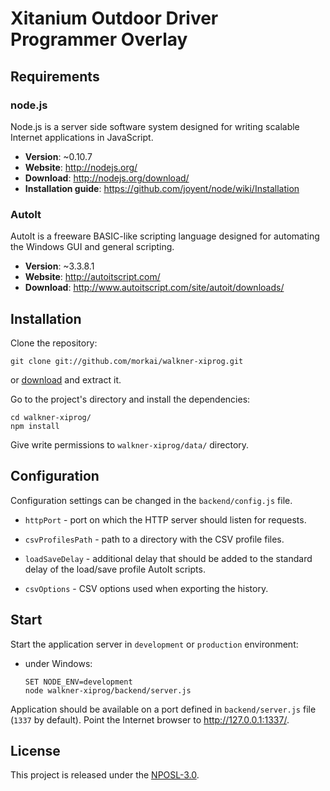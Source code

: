 # Xitanium Outdoor Driver Programmer Overlay

## Requirements

### node.js

Node.js is a server side software system designed for writing scalable
Internet applications in JavaScript.

  * __Version__: ~0.10.7
  * __Website__: http://nodejs.org/
  * __Download__: http://nodejs.org/download/
  * __Installation guide__: https://github.com/joyent/node/wiki/Installation

### AutoIt

AutoIt is a freeware BASIC-like scripting language designed for automating
the Windows GUI and general scripting.

  * __Version__: ~3.3.8.1
  * __Website__: http://autoitscript.com/
  * __Download__: http://www.autoitscript.com/site/autoit/downloads/

## Installation

Clone the repository:

```
git clone git://github.com/morkai/walkner-xiprog.git
```

or [download](https://github.com/morkai/walkner-xiprog/zipball/master)
and extract it.

Go to the project's directory and install the dependencies:

```
cd walkner-xiprog/
npm install
```

Give write permissions to `walkner-xiprog/data/` directory.

## Configuration

Configuration settings can be changed in the `backend/config.js` file.

  * `httpPort` - port on which the HTTP server should listen for requests.

  * `csvProfilesPath` - path to a directory with the CSV profile files.

  * `loadSaveDelay` - additional delay that should be added to the standard
    delay of the load/save profile AutoIt scripts.

  * `csvOptions` - CSV options used when exporting the history.

## Start

Start the application server in `development` or `production` environment:

  * under Windows:

    ```
    SET NODE_ENV=development
    node walkner-xiprog/backend/server.js
    ```

Application should be available on a port defined in `backend/server.js` file
(`1337` by default). Point the Internet browser to http://127.0.0.1:1337/.

## License

This project is released under the
[NPOSL-3.0](https://raw.github.com/morkai/walkner-xiprog/master/license.md).
